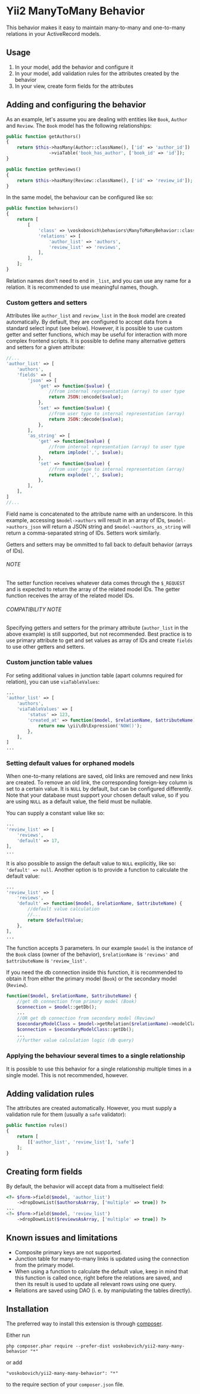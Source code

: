 Yii2 ManyToMany Behavior
========================
This behavior makes it easy to maintain many-to-many and one-to-many relations in your ActiveRecord models.

Usage
-----
1. In your model, add the behavior and configure it
2. In your model, add validation rules for the attributes created by the behavior
3. In your view, create form fields for the attributes

Adding and configuring the behavior
-----------------------------------

As an example, let's assume you are dealing with entities like `Book`, `Author` and `Review`. The `Book` model has the following relationships:
```php
public function getAuthors()
{
    return $this->hasMany(Author::className(), ['id' => 'author_id'])
                ->viaTable('book_has_author', ['book_id' => 'id']);
}

public function getReviews()
{
    return $this->hasMany(Review::className(), ['id' => 'review_id']);
}
```
In the same model, the behaviour can be configured like so:
```php
public function behaviors()
{
    return [
        [
            'class' => \voskobovich\behaviors\ManyToManyBehavior::className(),
            'relations' => [
                'author_list' => 'authors',
				'review_list' => 'reviews',
            ],
        ],
    ];
}
```

Relation names don't need to end in `_list`, and you can use any name for a relation. It is recommended to use meaningful names, though.

### Custom getters and setters ###

Attributes like `author_list` and `review_list` in the `Book` model are created automatically. By default, they are configured to accept data from a standard select input (see below). However, it is possible to use custom getter and setter functions, which may be useful for interaction with more complex frontend scripts. It is possible to define many alternative getters and setters for a given attribute:

```php
//...
'author_list' => [
    'authors',
    'fields' => [
        'json' => [
            'get' => function($value) {
                //from internal representation (array) to user type
                return JSON::encode($value);
            },
            'set' => function($value) {
                //from user type to internal representation (array)
                return JSON::decode($value);
            },
        ],
        'as_string' => [
            'get' => function($value) {
                //from internal representation (array) to user type
                return implode(',', $value);
            },
            'set' => function($value) {
                //from user type to internal representation (array)
                return explode(',', $value);
            },
        ],
    ],
]
//...
```

Field name is concatenated to the attribute name with an underscore. In this example, accessing `$model->authors` will result in an array of IDs, `$model->authors_json` will return a JSON string and `$model->authors_as_string` will return a comma-separated string of IDs. Setters work similarly.

Getters and setters may be ommitted to fall back to default behavior (arrays of IDs).

###### NOTE ######
The setter function receives whatever data comes through the `$_REQUEST` and is expected to return the array of the related model IDs. The getter function receives the array of the related model IDs.

###### COMPATIBILITY NOTE ######
Specifying getters and setters for the primary attribute (`author_list` in the above example) is still supported, but not recommended. Best practice is to use primary attribute to get and set values as array of IDs and create `fields` to use other getters and setters.

### Custom junction table values ###

For seting additional values in junction table (apart columns required for relation), you can use `viaTableValues`:

```php
...
'author_list' => [
    'authors',
    'viaTableValues' => [
        'status' => 123,
        'created_at' => function($model, $relationName, $attributeName) {
            return new \yii\db\Expression('NOW()');
        },
    ],
]
...
```

### Setting default values for orphaned models ###

When one-to-many relations are saved, old links are removed and new links are created. To remove an old link, the corresponding foreign-key column is set to a certain value. It is `NULL` by default, but can be configured differently. Note that your database must support your chosen default value, so if you are using `NULL` as a default value, the field must be nullable.

You can supply a constant value like so:

```php
...
'review_list' => [
    'reviews',
    'default' => 17,
],
...
```

It is also possible to assign the default value to `NULL` explicitly, like so: `'default' => null`. Another option is to provide a function to calculate the default value:

```php
...
'review_list' => [
    'reviews',
    'default' => function($model, $relationName, $attributeName) {
        //default value calculation
        //...
        return $defaultValue;
    },
],
...
```

The function accepts 3 parameters. In our example `$model` is the instance of the `Book` class (owner of the behavior), `$relationName` is `'reviews'` and `$attributeName` is `'review_list'`.

If you need the db connection inside this function, it is recommended to obtain it from either the primary model (`Book`) or the secondary model (`Review`).
```php
function($model, $relationName, $attributeName) {
    //get db connection from primary model (Book)
    $connection = $model::getDb();
    ...
    //OR get db connection from secondary model (Review)
    $secondaryModelClass = $model->getRelation($relationName)->modelClass;
    $connection = $secondaryModelClass::getDb();
    ...
    //further value calculation logic (db query)
```

### Applying the behaviour several times to a single relationship ###

It is possible to use this behavior for a single relationship multiple times in a single model. This is not recommended, however.


Adding validation rules
-------------------------

The attributes are created automatically. However, you must supply a validation rule for them (usually a `safe` validator):
```php
public function rules()
{
    return [
        [['author_list', 'review_list'], 'safe']
    ];
}
```

Creating form fields
--------------------

By default, the behavior will accept data from a multiselect field:
```php
<?= $form->field($model, 'author_list')
    ->dropDownList($authorsAsArray, ['multiple' => true]) ?>
...
<?= $form->field($model, 'review_list')
    ->dropDownList($reviewsAsArray, ['multiple' => true]) ?>
```

Known issues and limitations
----------------------------

* Composite primary keys are not supported.
* Junction table for many-to-many links is updated using the connection from the primary model.
* When using a function to calculate the default value, keep in mind that this function is called once, right before the relations are saved, and then its result is used to update all relevant rows using one query.
* Relations are saved using DAO (i. e. by manipulating the tables directly).

Installation
------------

The preferred way to install this extension is through [composer](http://getcomposer.org/download/).

Either run

```
php composer.phar require --prefer-dist voskobovich/yii2-many-many-behavior "*"
```

or add

```
"voskobovich/yii2-many-many-behavior": "*"
```

to the require section of your `composer.json` file.
